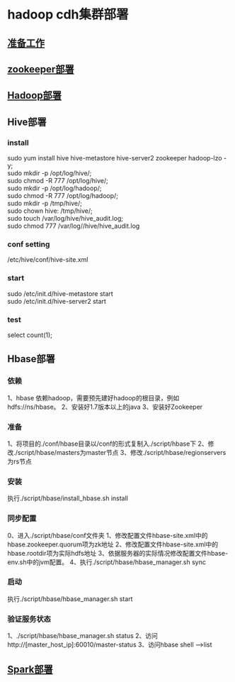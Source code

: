 # hadoop cdh集群部署

## [准备工作](docs/prepare.md)
## [zookeeper部署](docs/zk/install.md)  
## [Hadoop部署](docs/hadoop/install.md)  

## Hive部署
### install
sudo yum install hive hive-metastore hive-server2 zookeeper hadoop-lzo -y;  
sudo mkdir -p /opt/log/hive/;  
sudo chmod -R 777 /opt/log/hive/;  
sudo mkdir -p /opt/log/hadoop/;  
sudo chmod -R 777 /opt/log/hadoop/;  
sudo mkdir -p /tmp/hive/;  
sudo chown hive: /tmp/hive/;  
sudo touch /var/log/hive/hive_audit.log;  
sudo chmod 777 /var/log//hive/hive_audit.log  

### conf setting 
/etc/hive/conf/hive-site.xml

### start
sudo /etc/init.d/hive-metastore start  
sudo /etc/init.d/hive-server2 start

### test
select count(1);


## Hbase部署
### 依赖
1、hbase 依赖hadoop，需要预先建好hadoop的根目录，例如hdfs://ns/hbase。
2、安装好1.7版本以上的java
3、安装好Zookeeper

### 准备
1、将项目的./conf/hbase目录以/conf的形式复制入./script/hbase下
2、修改./script/hbase/masters为master节点
3、修改./script/hbase/regionservers为rs节点

### 安装
执行./script/hbase/install_hbase.sh install

### 同步配置
0、进入./script/hbase/conf文件夹
1、修改配置文件hbase-site.xml中的hbase.zookeeper.quorum项为zk地址
2、修改配置文件hbase-site.xml中的hbase.rootdir项为实际hdfs地址
3、依据服务器的实际情况修改配置文件hbase-env.sh中的jvm配置。
4、执行./script/hbase/hbase_manager.sh sync

### 启动
执行./script/hbase/hbase_manager.sh start

### 验证服务状态
1、./script/hbase/hbase_manager.sh status
2、访问 http://[master_host_ip]:60010/master-status
3、访问hbase shell -->list

## [Spark部署](docs/spark/install.md)
